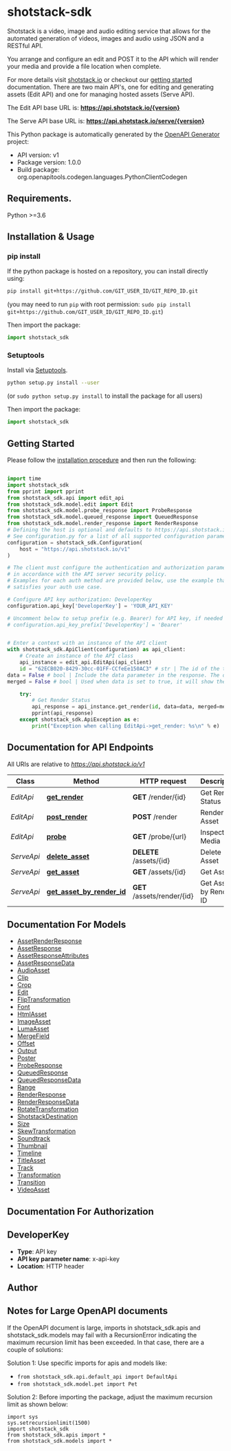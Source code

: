 # shotstack-sdk
Shotstack is a video, image and audio editing service that allows for the automated generation of videos, images and audio using JSON and a RESTful API.

You arrange and configure an edit and POST it to the API which will render your media and provide a file  location when complete.

For more details visit [shotstack.io](https://shotstack.io) or checkout our [getting started](https://shotstack.gitbook.io/docs/guides/getting-started) documentation.
There are two main API's, one for editing and generating assets (Edit API) and one for managing hosted assets (Serve API).

The Edit API base URL is: <b>https://api.shotstack.io/{version}</b>

The Serve API base URL is: <b>https://api.shotstack.io/serve/{version}</b>

This Python package is automatically generated by the [OpenAPI Generator](https://openapi-generator.tech) project:

- API version: v1
- Package version: 1.0.0
- Build package: org.openapitools.codegen.languages.PythonClientCodegen

## Requirements.

Python >=3.6

## Installation & Usage
### pip install

If the python package is hosted on a repository, you can install directly using:

```sh
pip install git+https://github.com/GIT_USER_ID/GIT_REPO_ID.git
```
(you may need to run `pip` with root permission: `sudo pip install git+https://github.com/GIT_USER_ID/GIT_REPO_ID.git`)

Then import the package:
```python
import shotstack_sdk
```

### Setuptools

Install via [Setuptools](http://pypi.python.org/pypi/setuptools).

```sh
python setup.py install --user
```
(or `sudo python setup.py install` to install the package for all users)

Then import the package:
```python
import shotstack_sdk
```

## Getting Started

Please follow the [installation procedure](#installation--usage) and then run the following:

```python

import time
import shotstack_sdk
from pprint import pprint
from shotstack_sdk.api import edit_api
from shotstack_sdk.model.edit import Edit
from shotstack_sdk.model.probe_response import ProbeResponse
from shotstack_sdk.model.queued_response import QueuedResponse
from shotstack_sdk.model.render_response import RenderResponse
# Defining the host is optional and defaults to https://api.shotstack.io/v1
# See configuration.py for a list of all supported configuration parameters.
configuration = shotstack_sdk.Configuration(
    host = "https://api.shotstack.io/v1"
)

# The client must configure the authentication and authorization parameters
# in accordance with the API server security policy.
# Examples for each auth method are provided below, use the example that
# satisfies your auth use case.

# Configure API key authorization: DeveloperKey
configuration.api_key['DeveloperKey'] = 'YOUR_API_KEY'

# Uncomment below to setup prefix (e.g. Bearer) for API key, if needed
# configuration.api_key_prefix['DeveloperKey'] = 'Bearer'


# Enter a context with an instance of the API client
with shotstack_sdk.ApiClient(configuration) as api_client:
    # Create an instance of the API class
    api_instance = edit_api.EditApi(api_client)
    id = "62ECB020-8429-30cc-01FF-CCfeEe150AC3" # str | The id of the timeline render task in UUID format
data = False # bool | Include the data parameter in the response. The data parameter includes the original timeline, output and other settings sent to the API.<br><br><b>Note:</b> the default is currently `true`, this is deprecated and the default will soon be `false`. If you rely on the data being returned in the response you should explicitly set the parameter to `true`. (optional)
merged = False # bool | Used when data is set to true, it will show the [merge fields](#tocs_mergefield) merged in to the data response. (optional)

    try:
        # Get Render Status
        api_response = api_instance.get_render(id, data=data, merged=merged)
        pprint(api_response)
    except shotstack_sdk.ApiException as e:
        print("Exception when calling EditApi->get_render: %s\n" % e)
```

## Documentation for API Endpoints

All URIs are relative to *https://api.shotstack.io/v1*

Class | Method | HTTP request | Description
------------ | ------------- | ------------- | -------------
*EditApi* | [**get_render**](docs/EditApi.md#get_render) | **GET** /render/{id} | Get Render Status
*EditApi* | [**post_render**](docs/EditApi.md#post_render) | **POST** /render | Render Asset
*EditApi* | [**probe**](docs/EditApi.md#probe) | **GET** /probe/{url} | Inspect Media
*ServeApi* | [**delete_asset**](docs/ServeApi.md#delete_asset) | **DELETE** /assets/{id} | Delete Asset
*ServeApi* | [**get_asset**](docs/ServeApi.md#get_asset) | **GET** /assets/{id} | Get Asset
*ServeApi* | [**get_asset_by_render_id**](docs/ServeApi.md#get_asset_by_render_id) | **GET** /assets/render/{id} | Get Asset by Render ID


## Documentation For Models

 - [AssetRenderResponse](docs/AssetRenderResponse.md)
 - [AssetResponse](docs/AssetResponse.md)
 - [AssetResponseAttributes](docs/AssetResponseAttributes.md)
 - [AssetResponseData](docs/AssetResponseData.md)
 - [AudioAsset](docs/AudioAsset.md)
 - [Clip](docs/Clip.md)
 - [Crop](docs/Crop.md)
 - [Edit](docs/Edit.md)
 - [FlipTransformation](docs/FlipTransformation.md)
 - [Font](docs/Font.md)
 - [HtmlAsset](docs/HtmlAsset.md)
 - [ImageAsset](docs/ImageAsset.md)
 - [LumaAsset](docs/LumaAsset.md)
 - [MergeField](docs/MergeField.md)
 - [Offset](docs/Offset.md)
 - [Output](docs/Output.md)
 - [Poster](docs/Poster.md)
 - [ProbeResponse](docs/ProbeResponse.md)
 - [QueuedResponse](docs/QueuedResponse.md)
 - [QueuedResponseData](docs/QueuedResponseData.md)
 - [Range](docs/Range.md)
 - [RenderResponse](docs/RenderResponse.md)
 - [RenderResponseData](docs/RenderResponseData.md)
 - [RotateTransformation](docs/RotateTransformation.md)
 - [ShotstackDestination](docs/ShotstackDestination.md)
 - [Size](docs/Size.md)
 - [SkewTransformation](docs/SkewTransformation.md)
 - [Soundtrack](docs/Soundtrack.md)
 - [Thumbnail](docs/Thumbnail.md)
 - [Timeline](docs/Timeline.md)
 - [TitleAsset](docs/TitleAsset.md)
 - [Track](docs/Track.md)
 - [Transformation](docs/Transformation.md)
 - [Transition](docs/Transition.md)
 - [VideoAsset](docs/VideoAsset.md)


## Documentation For Authorization


## DeveloperKey

- **Type**: API key
- **API key parameter name**: x-api-key
- **Location**: HTTP header


## Author




## Notes for Large OpenAPI documents
If the OpenAPI document is large, imports in shotstack_sdk.apis and shotstack_sdk.models may fail with a
RecursionError indicating the maximum recursion limit has been exceeded. In that case, there are a couple of solutions:

Solution 1:
Use specific imports for apis and models like:
- `from shotstack_sdk.api.default_api import DefaultApi`
- `from shotstack_sdk.model.pet import Pet`

Solution 2:
Before importing the package, adjust the maximum recursion limit as shown below:
```
import sys
sys.setrecursionlimit(1500)
import shotstack_sdk
from shotstack_sdk.apis import *
from shotstack_sdk.models import *
```

